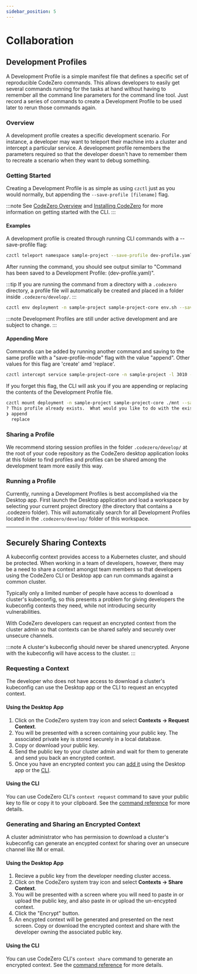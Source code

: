 ```yaml
---
sidebar_position: 5
---
```


# Collaboration

## Development Profiles

A Development Profile is a simple manifest file that defines a specific set of reproducible CodeZero commands. This allows developers to easily get several commands running for the tasks at hand without having to remember all the command line parameters for the command line tool. Just record a series of commands to create a Development Profile to be used later to rerun those commands again.

### Overview

A development profile creates a specific development scenario. For instance, a developer may want to teleport their machine into a cluster and intercept a particular service. A development profile remembers the parameters required so that the developer doesn't have to remember them to recreate a scenario when they want to debug something.

### Getting Started

Creating a Development Profile is as simple as using `czctl` just as you would normally, but appending the `--save-profile [filename]` flag.

:::note
See [CodeZero Overview](/welcome/overview.md) and [Installing CodeZero](/guides/installing.mdx) for more information on getting started with the CLI.
:::

#### Examples

A development profile is created through running CLI commands with a --save-profile flag:

```bash
czctl teleport namespace sample-project --save-profile dev-profile.yaml
```

After running the command, you should see output similar to "Command has been saved to a Development Profile: (dev-profile.yaml)".

:::tip
If you are running the command from a directory with a `.codezero` directory, a profile file will automatically be created and placed in a folder inside `.codezero/develop/`.
:::

```bash
czctl env deployment -n sample-project sample-project-core env.sh --save-profile dev-profile2.yaml
```

:::note
Development Profiles are still under active development and are subject to change.
:::

#### Appending More

Commands can be added by running another command and saving to the same profile with a "save-profile-mode" flag
with the value "append". Other values for this flag are 'create' amd 'replace'.

```bash
czctl intercept service sample-project-core -n sample-project -l 3010 --save-profile dev-profile.yaml --save-profile-mode append
```

If you forget this flag, the CLI will ask you if you are
appending or replacing the contents of the Development Profile file.

```bash
czctl mount deployment -n sample-project sample-project-core ./mnt --save-profile dev-profile.yaml
? This profile already exists.  What would you like to do with the existing profile? (Use arrow keys)
❯ append
  replace
```

### Sharing a Profile

We recommend storing session profiles in the folder `.codezero/develop/` at the root of your code repository as the CodeZero desktop application looks at this folder to find profiles and profiles can be shared among the development team more easily this way.

### Running a Profile

Currently, running a Development Profiles is best accomplished via the Desktop app. First launch the Desktop application and load a workspace by selecting your current project directory (the directory that contains a .codezero folder). This will automatically search for all Development Profiles located in the `.codezero/develop/` folder of this workspace.

---

## Securely Sharing Contexts

A kubeconfig context provides access to a Kubernetes cluster, and should be protected. When working in a team of developers, however, there may be a need to share a context amongst team members so that developers using the CodeZero CLI or Desktop app can run commands against a common cluster.

Typically only a limited number of people have access to download a cluster's kubeconfig, so this presents a problem for giving developers the kubeconfig contexts they need, while not introducing security vulnerabilities.

With CodeZero developers can request an encrypted context from the cluster admin so that contexts can be shared safely and securely over unsecure channels.

:::note
A cluster's kubeconfig should never be shared unencrypted. Anyone with the kubeconfig will have access to the cluster.
:::

### Requesting a Context

The developer who does not have access to download a cluster's kubeconfig can use the Desktop app or the CLI to request an encypted context.

#### Using the Desktop App

1. Click on the CodeZero system tray icon and select **Contexts -> Request Context**.
2. You will be presented with a screen containing your public key. The associated private key is stored securely in a local database.
3. Copy or download your public key.
4. Send the public key to your cluster admin and wait for them to generate and send you back an encrypted context.
5. Once you have an encrypted context you can [add it](/guides/using-desktop-app?id=adding-a-context) using the Desktop app or the [CLI](/references/command-line?id=add).

#### Using the CLI

You can use CodeZero CLI's `context request` command to save your public key to file or copy it to your clipboard. See the [command reference](/references/command-line?id=request) for more details.

### Generating and Sharing an Encrypted Context

A cluster administrator who has permission to download a cluster's kubeconfig can generate an encypted context for sharing over an unsecure channel like IM or email.

#### Using the Desktop App

1. Recieve a public key from the developer needing cluster access.
2. Click on the CodeZero system tray icon and select **Contexts -> Share Context**.
3. You will be presented with a screen where you will need to paste in or upload the public key, and also paste in or upload the un-encypted context.
4. Click the "Encrypt" button.
5. An encypted context will be generated and presented on the next screen. Copy or download the encrypted context and share with the developer owning the associated public key.

#### Using the CLI

You can use CodeZero CLI's `context share` command to generate an encrypted context. See the [command reference](/references/command-line?id=share) for more details.
